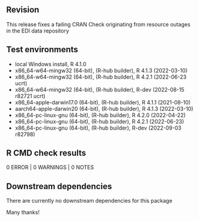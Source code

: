 ## Revision
This release fixes a failing CRAN Check originating from resource outages in 
the EDI data repository


## Test environments
* local Windows install, R 4.1.0
* x86_64-w64-mingw32 (64-bit), (R-hub builder), R 4.1.3 (2022-03-10)
* x86_64-w64-mingw32 (64-bit), (R-hub builder), R 4.2.1 (2022-06-23 ucrt)
* x86_64-w64-mingw32 (64-bit), (R-hub builder), R-dev (2022-08-15 r82721 ucrt)
* x86_64-apple-darwin17.0 (64-bit), (R-hub builder), R 4.1.1 (2021-08-10)
* aarch64-apple-darwin20 (64-bit), (R-hub builder), R 4.1.3 (2022-03-10)
* x86_64-pc-linux-gnu (64-bit), (R-hub builder), R 4.2.0 (2022-04-22)
* x86_64-pc-linux-gnu (64-bit), (R-hub builder), R 4.2.1 (2022-06-23)
* x86_64-pc-linux-gnu (64-bit), (R-hub builder), R-dev (2022-09-03 r82798)


## R CMD check results
0 ERROR | 0 WARNINGS | 0 NOTES

## Downstream dependencies
There are currently no downstream dependencies for this package

Many thanks!
